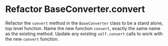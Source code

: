 # Refactor BaseConverter.convert

Refactor the `convert` method in the `BaseConverter` class to be a stand alone, top level function.
Name the new function `convert`, exactly the same name as the existing method.
Update any existing `self.convert` calls to work with the new `convert` function.
